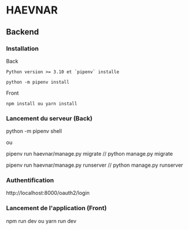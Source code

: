 # HAEVNAR 

## Backend

### Installation

Back

```
Python version >= 3.10 et `pipenv` installe

python -m pipenv install

```
Front

```
npm install ou yarn install

```


### Lancement du serveur (Back)

python -m pipenv shell

ou

pipenv run haevnar/manage.py migrate // python manage.py migrate
 
pipenv run haevnar/manage.py runserver // python manage.py runserver

### Authentification

http://localhost:8000/oauth2/login

### Lancement de l'application (Front)

npm run dev ou yarn run dev

